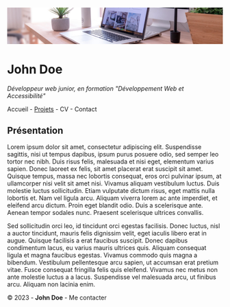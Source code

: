 ![desk-banner](img/desk-banner.jpg)

# John Doe
_Développeur web junior, en formation "Développement Web et Accessibilité"_

Accueil - [Projets](projets.md) - CV - Contact

## Présentation

Lorem ipsum dolor sit amet, consectetur adipiscing elit. Suspendisse sagittis, nisi ut tempus dapibus, ipsum purus posuere odio, sed semper leo tortor nec nibh. Duis risus felis, malesuada et nisi eget, elementum varius sapien. Donec laoreet ex felis, sit amet placerat erat suscipit sit amet. Quisque tempus, massa nec lobortis consequat, eros orci pulvinar ipsum, at ullamcorper nisi velit sit amet nisi. Vivamus aliquam vestibulum luctus. Duis molestie luctus sollicitudin. Etiam vulputate dictum risus, eget mattis nulla lobortis et. Nam vel ligula arcu. Aliquam viverra lorem ac ante imperdiet, et eleifend arcu dictum. Proin eget blandit odio. Duis a scelerisque ante. Aenean tempor sodales nunc. Praesent scelerisque ultrices convallis.

Sed sollicitudin orci leo, id tincidunt orci egestas facilisis. Donec luctus, nisl a auctor tincidunt, mauris felis dignissim velit, eget iaculis libero erat in augue. Quisque facilisis a erat faucibus suscipit. Donec dapibus condimentum lacus, eu varius mauris ultrices quis. Aliquam consequat ligula et magna faucibus egestas. Vivamus commodo quis magna a bibendum. Vestibulum pellentesque arcu sapien, ut accumsan erat pretium vitae. Fusce consequat fringilla felis quis eleifend. Vivamus nec metus non ante molestie luctus a a lacus. Suspendisse vel malesuada arcu, ut finibus arcu. Aliquam non lacinia enim.

© 2023 - **John Doe** - Me contacter
